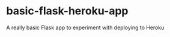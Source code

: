 basic-flask-heroku-app
======================

A really basic Flask app to experiment with deploying to Heroku
